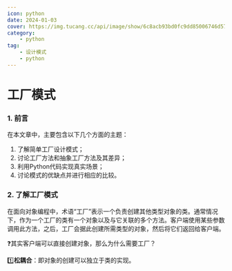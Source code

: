 ```yaml
---
icon: python
date: 2024-01-03
cover: https://img.tucang.cc/api/image/show/6c8acb93bd0fc9dd85006746d572df8f
category:
    - python
tag:
    - 设计模式
    - python
---
```



# 工厂模式

### 1. 前言
在本文章中，主要包含以下几个方面的主题：

1. 了解简单工厂设计模式；
2. 讨论工厂方法和抽象工厂方法及其差异；
3. 利用Python代码实现真实场景；
4. 讨论模式的优缺点并进行相应的比较。


### 2. 了解工厂模式
在面向对象编程中，术语“工厂”表示一个负责创建其他类型对象的类。通常情况下，作为一个工厂的类有一个对象以及与它关联的多个方法。客户端使用某些参数调用此方法，之后，工厂会据此创建所需类型的对象，然后将它们返回给客户端。

:question:其实客户端可以直接创建对象，那么为什么需要工厂？

:one:**松耦合**：即对象的创建可以独立于类的实现。
